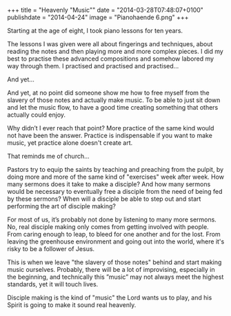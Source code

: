 +++
title = "Heavenly \"Music\""
date = "2014-03-28T07:48:07+0100"
publishdate = "2014-04-24"
image = "Pianohaende 6.png"
+++

Starting at the age of eight, I took piano lessons for ten years.

The lessons I was given were all about fingerings and techniques, about reading the notes and then playing more and more complex pieces. I did my best to practise these advanced compositions and somehow labored my way through them. I practised and practised and practised...

And yet...

And yet, at no point did someone show me how to free myself from the slavery of those notes and actually make music. To be able to just sit down and let the music flow, to have a good time creating something that others actually could enjoy.

Why didn’t I ever reach that point? More practice of the same kind would not have been the answer. Practice is indispensable if you want to make music, yet practice alone doesn't create art.

That reminds me of church...

Pastors try to equip the saints by teaching and preaching from the pulpit, by doing more and more of the same kind of "exercises" week after week. How many sermons does it take to make a disciple? And how many sermons would be necessary to eventually free a disciple from the need of being fed by these sermons? When will a disciple be able to step out and start performing the art of disciple making?

For most of us, it’s probably not done by listening to many more sermons. No, real disciple making only comes from getting involved with people. From caring enough to leap, to bleed for one another and for the lost. From leaving the greenhouse environment and going out into the world, where it's risky to be a follower of Jesus.

This is when we leave "the slavery of those notes" behind and start making music ourselves. Probably, there will be a lot of improvising, especially in the beginning, and technically this ”music” may not always meet the highest standards, yet it will touch lives.

Disciple making is the kind of "music" the Lord wants us to play, and his Spirit is going to make it sound real heavenly.
